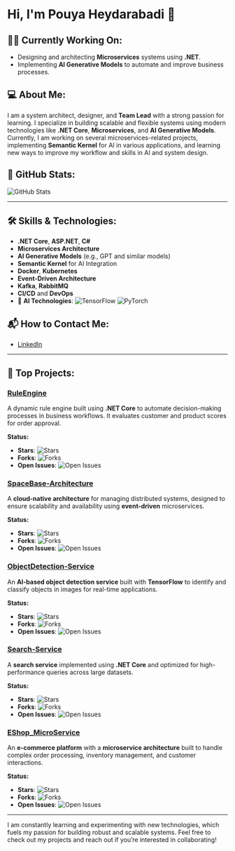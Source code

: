 # Hi, I'm Pouya Heydarabadi 👋

## 👨‍💻 Currently Working On:
- Designing and architecting **Microservices** systems using **.NET**.
- Implementing **AI Generative Models** to automate and improve business processes.

## 💻 About Me:
I am a system architect, designer, and **Team Lead** with a strong passion for learning. I specialize in building scalable and flexible systems using modern technologies like **.NET Core**, **Microservices**, and **AI Generative Models**. Currently, I am working on several microservices-related projects, implementing **Semantic Kernel** for AI in various applications, and learning new ways to improve my workflow and skills in AI and system design.

## 🚀 GitHub Stats:
![GitHub Stats](https://github-readme-stats.vercel.app/api?username=pouya-heydarabadi&show_icons=true&hide_title=true&hide_rank=true&count_private=true&theme=radical)

---


## 🛠️ Skills & Technologies:
- **.NET Core**, **ASP.NET**, **C#**
- **Microservices Architecture**
- **AI Generative Models** (e.g., GPT and similar models)
- **Semantic Kernel** for AI Integration
- **Docker**, **Kubernetes**
- **Event-Driven Architecture**
- **Kafka**, **RabbitMQ**
- **CI/CD** and **DevOps**
- 🧠 **AI Technologies**: ![TensorFlow](https://img.shields.io/badge/TensorFlow-%23ff6f00?style=flat&logo=tensorflow&logoColor=white) ![PyTorch](https://img.shields.io/badge/PyTorch-%23ee4c2c?style=flat&logo=pytorch&logoColor=white)

## 📬 How to Contact Me:
- [LinkedIn](https://www.linkedin.com/in/pouya-heydarabadi-b47897198)

---


## 🚀 Top Projects:

### [RuleEngine](https://github.com/pouya-heydarabadi/RuleEngine)
A dynamic rule engine built using **.NET Core** to automate decision-making processes in business workflows. It evaluates customer and product scores for order approval.

**Status:** 
- **Stars**: ![Stars](https://img.shields.io/github/stars/pouya-heydarabadi/RuleEngine?style=social)
- **Forks**: ![Forks](https://img.shields.io/github/forks/pouya-heydarabadi/RuleEngine?style=social)
- **Open Issues**: ![Open Issues](https://img.shields.io/github/issues/pouya-heydarabadi/RuleEngine?style=social)

### [SpaceBase-Architecture](https://github.com/pouya-heydarabadi/SpaceBase-Architecture)
A **cloud-native architecture** for managing distributed systems, designed to ensure scalability and availability using **event-driven** microservices.

**Status:** 
- **Stars**: ![Stars](https://img.shields.io/github/stars/pouya-heydarabadi/SpaceBase-Architecture?style=social)
- **Forks**: ![Forks](https://img.shields.io/github/forks/pouya-heydarabadi/SpaceBase-Architecture?style=social)
- **Open Issues**: ![Open Issues](https://img.shields.io/github/issues/pouya-heydarabadi/SpaceBase-Architecture?style=social)

### [ObjectDetection-Service](https://github.com/pouya-heydarabadi/ObjectDetection-Service)
An **AI-based object detection service** built with **TensorFlow** to identify and classify objects in images for real-time applications.

**Status:** 
- **Stars**: ![Stars](https://img.shields.io/github/stars/pouya-heydarabadi/ObjectDetection-Service?style=social)
- **Forks**: ![Forks](https://img.shields.io/github/forks/pouya-heydarabadi/ObjectDetection-Service?style=social)
- **Open Issues**: ![Open Issues](https://img.shields.io/github/issues/pouya-heydarabadi/ObjectDetection-Service?style=social)

### [Search-Service](https://github.com/pouya-heydarabadi/Search-Service)
A **search service** implemented using **.NET Core** and optimized for high-performance queries across large datasets.

**Status:** 
- **Stars**: ![Stars](https://img.shields.io/github/stars/pouya-heydarabadi/Search-Service?style=social)
- **Forks**: ![Forks](https://img.shields.io/github/forks/pouya-heydarabadi/Search-Service?style=social)
- **Open Issues**: ![Open Issues](https://img.shields.io/github/issues/pouya-heydarabadi/Search-Service?style=social)

### [EShop_MicroService](https://github.com/pouya-heydarabadi/EShop_MicroService)
An **e-commerce platform** with a **microservice architecture** built to handle complex order processing, inventory management, and customer interactions.

**Status:** 
- **Stars**: ![Stars](https://img.shields.io/github/stars/pouya-heydarabadi/EShop_MicroService?style=social)
- **Forks**: ![Forks](https://img.shields.io/github/forks/pouya-heydarabadi/EShop_MicroService?style=social)
- **Open Issues**: ![Open Issues](https://img.shields.io/github/issues/pouya-heydarabadi/EShop_MicroService?style=social)

---

I am constantly learning and experimenting with new technologies, which fuels my passion for building robust and scalable systems. Feel free to check out my projects and reach out if you’re interested in collaborating!
